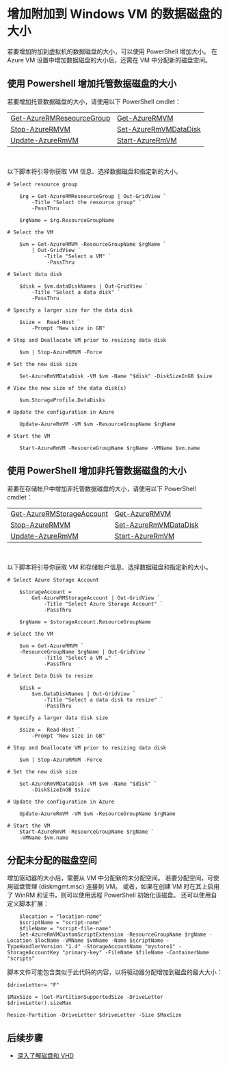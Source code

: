 <properties
    pageTitle="在 Azure 中扩展附加到 Windows VM 的数据磁盘 | Azure"
    description="使用 PowerShell 扩展附加到 Windows 虚拟机的数据磁盘的大小。"
    services="virtual-machines-windows"
    documentationcenter="na"
    author="cynthn"
    manager="timlt"
    editor=""
    tags=""
    translationtype="Human Translation" />
<tags
    ms.assetid=""
    ms.service="virtual-machines-windows"
    ms.devlang="na"
    ms.topic="article"
    ms.tgt_pltfrm="na"
    ms.workload="infrastructure-services"
    ms.date="03/02/2017"
    wacn.date="04/17/2017"
    ms.author="cynthn"
    ms.sourcegitcommit="e0e6e13098e42358a7eaf3a810930af750e724dd"
    ms.openlocfilehash="cadc7c639f4a332b33550007db0409fe7759448e"
    ms.lasthandoff="04/06/2017" />

# <a name="increase-the-size-of-a-data-disk-attached-to-a-windows-vm"></a>增加附加到 Windows VM 的数据磁盘的大小

若要增加附加到虚拟机的数据磁盘的大小，可以使用 PowerShell 增加大小。 在 Azure VM 设置中增加数据磁盘的大小后，还需在 VM 中分配新的磁盘空间。

## <a name="use-powershell-to-increase-the-size-of-a-managed-data-disk"></a>使用 Powershell 增加托管数据磁盘的大小

若要增加托管数据磁盘的大小，请使用以下 PowerShell cmdlet：

|                                                                    |                                                            |
|--------------------------------------------------------------------|------------------------------------------------------------|
| [Get-AzureRMReseourceGroup](https://docs.microsoft.com/zh-cn/powershell/module/azurerm.resources/get-azurermresourcegroup?view=azurermps-3.8.0) | [Get-AzureRMVM](https://docs.microsoft.com/zh-cn/powershell/module/azurerm.compute/get-azurermvm?view=azurermps-3.8.0)                  |
| [Stop-AzureRMVM](https://docs.microsoft.com/zh-cn/powershell/module/azurerm.compute/stop-azurermvm?view=azurermps-3.8.0)                       | [Set-AzureRmVMDataDisk](https://docs.microsoft.com/zh-cn/powershell/module/azurerm.compute/set-azurermvmdatadisk?view=azurermps-3.8.0) |
| [Update-AzureRmVM](https://docs.microsoft.com/zh-cn/powershell/module/azurerm.compute/update-azurermvm?view=azurermps-3.8.0)                   | [Start-AzureRmVM](https://docs.microsoft.com/zh-cn/powershell/module/azurerm.compute/start-azurermvm?view=azurermps-3.8.0)             |
<br>

以下脚本将引导你获取 VM 信息、选择数据磁盘和指定新的大小。

    # Select resource group

        $rg = Get-AzureRMReseourceGroup | Out-GridView `
            -Title "Select the resource group" `
            -PassThru

        $rgName = $rg.ResourceGroupName

    # Select the VM

        $vm = Get-AzureRMVM -ResourceGroupName $rgName `
            | Out-GridView `
                -Title "Select a VM" `
                 -PassThru

    # Select data disk

        $disk = $vm.dataDiskNames | Out-GridView `
            -Title "Select a data disk" `
            -PassThru

    # Specify a larger size for the data disk 

        $size =  Read-Host `
            -Prompt "New size in GB"

    # Stop and Deallocate VM prior to resizing data disk

        $vm | Stop-AzureRMVM -Force

    # Set the new disk size

        Set-AzureRmVMDataDisk -VM $vm -Name "$disk" -DiskSizeInGB $size

    # View the new size of the data disk(s)

        $vm.StorageProfile.DataDisks

    # Update the configuration in Azure

        Update-AzureRmVM -VM $vm -ResourceGroupName $rgName

    # Start the VM

        Start-AzureRmVM -ResourceGroupName $rgName -VMName $vm.name


## <a name="use-powershell-to-increase-the-size-of-an-unmanaged-data-disk"></a>使用 PowerShell 增加非托管数据磁盘的大小

若要在存储帐户中增加非托管数据磁盘的大小，请使用以下 PowerShell cmdlet：

|                                                                    |                                                            |
|--------------------------------------------------------------------|------------------------------------------------------------|
| [Get-AzureRMStorageAccount](https://docs.microsoft.com/zh-cn/powershell/module/azurerm.storage/get-azurermstorageaccount?view=azurermps-3.8.0) | [Get-AzureRMVM](https://docs.microsoft.com/zh-cn/powershell/module/azurerm.compute/get-azurermvm?view=azurermps-3.8.0)                  |
| [Stop-AzureRMVM](https://docs.microsoft.com/zh-cn/powershell/module/azurerm.compute/stop-azurermvm?view=azurermps-3.8.0)                       | [Set-AzureRmVMDataDisk](https://docs.microsoft.com/zh-cn/powershell/module/azurerm.compute/set-azurermvmdatadisk?view=azurermps-3.8.0) |
| [Update-AzureRmVM](https://docs.microsoft.com/zh-cn/powershell/module/azurerm.compute/update-azurermvm?view=azurermps-3.8.0)                   | [Start-AzureRmVM](https://docs.microsoft.com/zh-cn/powershell/module/azurerm.compute/start-azurermvm?view=azurermps-3.8.0)             |

<br>

以下脚本将引导你获取 VM 和存储帐户信息、选择数据磁盘和指定新的大小。

    # Select Azure Storage Account

        $storageAccount =
            Get-AzureRMStorageAccount | Out-GridView `
                -Title "Select Azure Storage Account" `
                -PassThru

        $rgName = $storageAccount.ResourceGroupName

    # Select the VM

        $vm = Get-AzureRMVM `
        -ResourceGroupName $rgName | Out-GridView `
                -Title "Select a VM …" `
                -PassThru

    # Select Data Disk to resize

        $disk =
            $vm.DataDiskNames | Out-GridView `
                -Title "Select a data disk to resize" `
                -PassThru

    # Specify a larger data disk size 

        $size =  Read-Host `
            -Prompt "New size in GB"

    # Stop and Deallocate VM prior to resizing data disk

        $vm | Stop-AzureRMVM -Force

    # Set the new disk size

        Set-AzureRmVMDataDisk -VM $vm -Name "$disk" `
            -DiskSizeInGB $size

    # Update the configuration in Azure

        Update-AzureRmVM -VM $vm -ResourceGroupName $rgName

    # Start the VM
        Start-AzureRmVM -ResourceGroupName $rgName `
        -VMName $vm.name
    

## <a name="allocate-the-unallocated-disk-space"></a>分配未分配的磁盘空间 

增加驱动器的大小后，需要从 VM 中分配新的未分配空间。 若要分配空间，可使用磁盘管理 (diskmgmt.msc) 连接到 VM。 或者，如果在创建 VM 时在其上启用了 WinRM 和证书，则可以使用远程 PowerShell 初始化该磁盘。 还可以使用自定义脚本扩展： 

        $location = "location-name"
        $scriptName = "script-name"
        $fileName = "script-file-name"
        Set-AzureRmVMCustomScriptExtension -ResourceGroupName $rgName -Location $locName -VMName $vmName -Name $scriptName -TypeHandlerVersion "1.4" -StorageAccountName "mystore1" -StorageAccountKey "primary-key" -FileName $fileName -ContainerName "scripts"

脚本文件可能包含类似于此代码的内容，以将驱动器分配增加到磁盘的最大大小：

    $driveLetter= "F"

    $MaxSize = (Get-PartitionSupportedSize -DriveLetter $driveLetter).sizeMax

    Resize-Partition -DriveLetter $driveLetter -Size $MaxSize

## <a name="next-steps"></a>后续步骤
- [深入了解磁盘和 VHD](/documentation/articles/storage-about-disks-and-vhds-windows/)